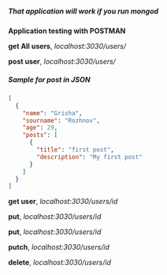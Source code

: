 ##### That application will work if you run mongod
**Application testing with POSTMAN**

**get All users**, *localhost:3030/users/*

**post user**, *localhost:3030/users/*

##### Sample for post in JSON

```json
[
  {
    "name": "Grisha",
    "sourname": "Rozhnov",
    "age": 29,
    "posts": [
      {
        "title": "first post",
        "description": "My first post"
      }
    ]
  }
]
```


**get user**, *localhost:3030/users/id*

**put**,  *localhost:3030/users/id*

**put**,  *localhost:3030/users/id*

**putch**, *localhost:3030/users/id*

**delete**, *localhost:3030/users/id*
